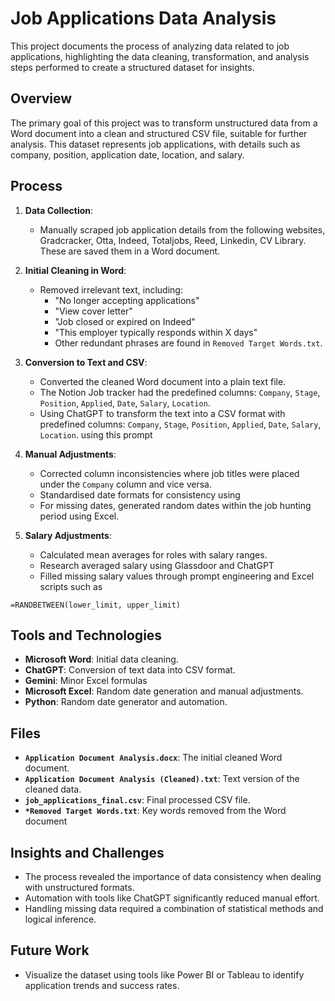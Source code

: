 # Job Applications Data Analysis
This project documents the process of analyzing data related to job applications, highlighting the data cleaning, transformation, and analysis steps performed to create a structured dataset for insights.

## Overview
The primary goal of this project was to transform unstructured data from a Word document into a clean and structured CSV file, suitable for further analysis. This dataset represents job applications, with details such as company, position, application date, location, and salary.

## Process
1. **Data Collection**:
   - Manually scraped job application details from the following websites, Gradcracker, Otta, Indeed, Totaljobs, Reed, Linkedin, CV Library. These are saved them in a Word document.

2. **Initial Cleaning in Word**:
   - Removed irrelevant text, including:
     - "No longer accepting applications"
     - "View cover letter"
     - "Job closed or expired on Indeed"
     - "This employer typically responds within X days"
     - Other redundant phrases are found in `Removed Target Words.txt`.

3. **Conversion to Text and CSV**:
   - Converted the cleaned Word document into a plain text file.
   - The Notion Job tracker had the predefined columns: `Company`, `Stage`, `Position`, `Applied`, `Date`, `Salary`, `Location`.
   - Using ChatGPT to transform the text into a CSV format with predefined columns: `Company`, `Stage`, `Position`, `Applied`, `Date`, `Salary`, `Location`. using this prompt

4. **Manual Adjustments**:
   - Corrected column inconsistencies where job titles were placed under the `Company` column and vice versa.
   - Standardised date formats for consistency using 
   - For missing dates, generated random dates within the job hunting period using Excel.

5. **Salary Adjustments**:
   - Calculated mean averages for roles with salary ranges.
   - Research averaged salary using Glassdoor and ChatGPT
   - Filled missing salary values through prompt engineering and Excel scripts such as
  
```excel
=RANDBETWEEN(lower_limit, upper_limit)
```


## Tools and Technologies
- **Microsoft Word**: Initial data cleaning.
- **ChatGPT**: Conversion of text data into CSV format.
- **Gemini**: Minor Excel formulas
- **Microsoft Excel**: Random date generation and manual adjustments.
- **Python**: Random date generator and automation.

## Files
- **`Application Document Analysis.docx`**: The initial cleaned Word document.
- **`Application Document Analysis (Cleaned).txt`**: Text version of the cleaned data.
- **`job_applications_final.csv`**: Final processed CSV file.
- **`*Removed Target Words.txt`**: Key words removed from the Word document 

## Insights and Challenges
- The process revealed the importance of data consistency when dealing with unstructured formats.
- Automation with tools like ChatGPT significantly reduced manual effort.
- Handling missing data required a combination of statistical methods and logical inference.

## Future Work
- Visualize the dataset using tools like Power BI or Tableau to identify application trends and success rates.
